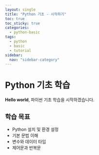 ```yaml
---
layout: single
title: "Python 기초 - 시작하기"
toc: true
toc_sticky: true
categories:
  - python-basic
tags:
  - python
  - basic
  - tutorial
sidebar:
  nav: "sidebar-category"
---
```


# Python 기초 학습

**Hello world**, 파이썬 기초 학습을 시작하겠습니다.

## 학습 목표
- Python 설치 및 환경 설정
- 기본 문법 이해
- 변수와 데이터 타입
- 제어문과 반복문

